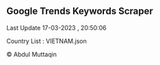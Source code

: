 

## Google Trends Keywords Scraper 
 
Last Update 17-03-2023 , 20:50:06

Country List :
VIETNAM.json



© Abdul Muttaqin 
